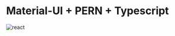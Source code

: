 # Material-UI + PERN + Typescript

![react](https://www.welcomedeveloper.com/static/ebd6aeec0816f67d616c41524671dc52/73f08/react-typescript-materialdesign.png)
